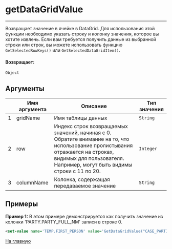 # getDataGridValue

---

Возвращает значение в ячейке в DataGrid.
Для использования этой функции необходимо указать строку и колонку значения, которое вы хотите извлечь.
Если вам требуется получить данные из выбранной строки или строк, вы можете использовать функцию `GetSelectedRowKeys()`
или `GetSelectedDataGridItem()`.

#### Возвращает:

`Object`

## Аргументы

|  | Имя аргумента | Описание | Тип значения |
| --- | --- | --- | --- |
| 1 | gridName | Имя таблицы данных | `String` |
| 2 | row | Индекс строк возвращаемых значений, начиная с 0. Обратите внимание на то, что использование пролистывания отражается на строках, видимых для пользователя. Например, могут быть видимы строки с 11 по 20. | `Integer` |
| 3 | columnName | Колонка, содержащая передаваемое значение | `String` |

## Примеры

**Пример 1:** В этом примере демонстрируется как получить значение из колонки 'PARTY.PARTY_FULL_NM' записи в строке 0.
```xml
<set-value name='TEMP.FIRST_PERSON' value='GetDataGridValue("CASE_PARTIES.GRID", 0, "PARTY.PARTY_FULL_NM")'/>
```



[На главную](./ecmfunctions/)